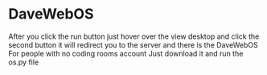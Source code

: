 # DaveWebOS
After you click the run button just hover over the view desktop and click the second button it will redirect you to the server and there is the DaveWebOS
For people with no coding rooms account
Just download it and run the os.py file

